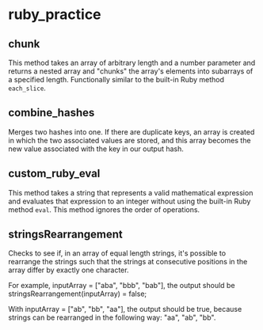 # ruby_practice

chunk
---------------------

This method takes an array of arbitrary length and a number parameter and returns a nested array and "chunks" the array's elements into subarrays of a specified length.  Functionally similar to the built-in Ruby method `each_slice`.


combine_hashes
---------------------

Merges two hashes into one.  If there are duplicate keys, an array is created in which the two associated values are stored, and this array becomes the new value associated with the key in our output hash.



custom_ruby_eval
---------------------

This method takes a string that represents a valid mathematical expression and evaluates that expression to an integer without using the built-in Ruby method `eval`.  This method ignores the order of operations.


stringsRearrangement
---------------------

Checks to see if, in an array of equal length strings, it's possible to rearrange the strings such that the strings at consecutive positions in the array differ by exactly one character.

For example, inputArray = ["aba", "bbb", "bab"], the output should be
stringsRearrangement(inputArray) = false;

With inputArray = ["ab", "bb", "aa"], the output should be true, because strings can be rearranged in the following way: "aa", "ab", "bb".

